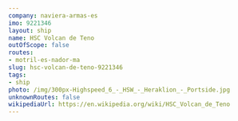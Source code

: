 ```yaml
---
company: naviera-armas-es
imo: 9221346
layout: ship
name: HSC Volcan de Teno
outOfScope: false
routes:
- motril-es-nador-ma
slug: hsc-volcan-de-teno-9221346
tags:
- ship
photo: /img/300px-Highspeed_6_-_HSW_-_Heraklion_-_Portside.jpg
unknownRoutes: false
wikipediaUrl: https://en.wikipedia.org/wiki/HSC_Volcan_de_Teno
---
```

